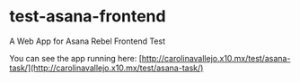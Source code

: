 # test-asana-frontend

A Web App for Asana Rebel Frontend Test

You can see the app running here: [http://carolinavallejo.x10.mx/test/asana-task/](http://carolinavallejo.x10.mx/test/asana-task/)

